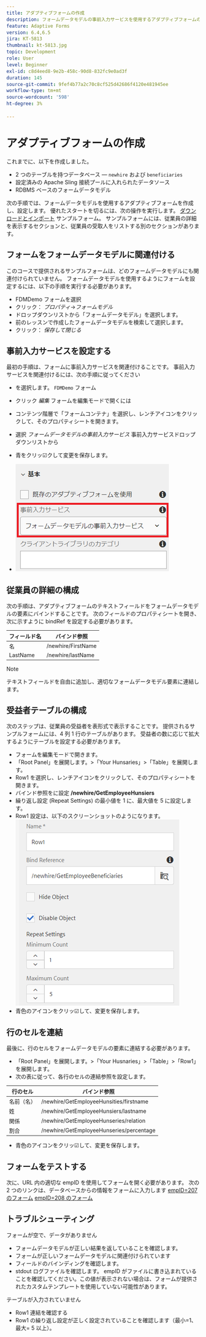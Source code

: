 ```yaml
---
title: アダプティブフォームの作成
description: フォームデータモデルの事前入力サービスを使用するアダプティブフォームの作成と設定
feature: Adaptive Forms
version: 6.4,6.5
jira: KT-5813
thumbnail: kt-5813.jpg
topic: Development
role: User
level: Beginner
exl-id: c8d4eed8-9e2b-458c-90d8-832fc9e0ad3f
duration: 145
source-git-commit: 9fef4b77a2c70c8cf525d42686f4120e481945ee
workflow-type: tm+mt
source-wordcount: '598'
ht-degree: 3%

---
```


# アダプティブフォームの作成

これまでに、以下を作成しました。

* 2 つのテーブルを持つデータベース — `newhire` および `beneficiaries`
* 設定済みの Apache Sling 接続プールに入れられたデータソース
* RDBMS ベースのフォームデータモデル

次の手順では、フォームデータモデルを使用するアダプティブフォームを作成し、設定します。  優れたスタートを切るには、次の操作を実行します。 [ダウンロードとインポート](assets/fdm-demo-af.zip) サンプルフォーム。 サンプルフォームには、従業員の詳細を表示するセクションと、従業員の受取人をリストする別のセクションがあります。

## フォームをフォームデータモデルに関連付ける

このコースで提供されるサンプルフォームは、どのフォームデータモデルにも関連付けられていません。 フォームデータモデルを使用するようにフォームを設定するには、以下の手順を実行する必要があります。

* FDMDemo フォームを選択
* クリック： _プロパティ_->_フォームモデル_
* ドロップダウンリストから「フォームデータモデル」を選択します。
* 前のレッスンで作成したフォームデータモデルを検索して選択します。
* クリック： _保存して閉じる_

## 事前入力サービスを設定する

最初の手順は、フォームに事前入力サービスを関連付けることです。 事前入力サービスを関連付けるには、次の手順に従ってください

* を選択します。 `FDMDemo` フォーム
* クリック _編集_ フォームを編集モードで開くには
* コンテンツ階層で「フォームコンテナ」を選択し、レンチアイコンをクリックして、そのプロパティシートを開きます。
* 選択 _フォームデータモデルの事前入力サービス_ 事前入力サービスドロップダウンリストから
* 青をクリッ☑クして変更を保存します。

* ![prefill-service](assets/fdm-prefill.png)

## 従業員の詳細の構成

次の手順は、アダプティブフォームのテキストフィールドをフォームデータモデルの要素にバインドすることです。 次のフィールドのプロパティシートを開き、次に示すように bindRef を設定する必要があります。


| フィールド名 | バインド参照 |
|------------|--------------------|
| 名 | /newhire/FirstName |
| LastName | /newhire/lastName |

>[!NOTE]
>
>テキストフィールドを自由に追加し、適切なフォームデータモデル要素に連結します。

## 受益者テーブルの構成

次のステップは、従業員の受益者を表形式で表示することです。 提供されるサンプルフォームには、4 列 1 行のテーブルがあります。 受益者の数に応じて拡大するようにテーブルを設定する必要があります。

* フォームを編集モードで開きます。
* 「Root Panel」を展開します。>「Your Hunsaries」>「Table」を展開します。
* Row1 を選択し、レンチアイコンをクリックして、そのプロパティシートを開きます。
* バインド参照をに設定 **/newhire/GetEmployeeHunsiers**
* 繰り返し設定 (Repeat Settings) の最小値を 1 に、最大値を 5 に設定します。
* Row1 設定は、以下のスクリーンショットのようになります。
  ![行を設定](assets/configure-row.PNG)
* 青色のアイコンをクリッ☑して、変更を保存します。

## 行のセルを連結

最後に、行のセルをフォームデータモデルの要素に連結する必要があります。

* 「Root Panel」を展開します。>「Your Husnaries」>「Table」>「Row1」を展開します。
* 次の表に従って、各行のセルの連結参照を設定します。

| 行のセル | バインド参照 |
|------------|----------------------------------------------|
| 名前（名） | /newhire/GetEmployeeHunsities/firstname |
| 姓 | /newhire/GetEmployeeHunsiers/lastname |
| 関係 | /newhire/GetEmployeeHunseries/relation |
| 割合 | /newhire/GetEmployeeHunseries/percentage |

* 青色のアイコンをクリッ☑して、変更を保存します。

## フォームをテストする

次に、URL 内の適切な empID を使用してフォームを開く必要があります。 次の 2 つのリンクは、データベースからの情報をフォームに入力します
[empID=207 のフォーム](http://localhost:4502/content/dam/formsanddocuments/fdmdemo/jcr:content?wcmmode=disabled&amp;empID=207)
[empID=208 のフォーム](http://localhost:4502/content/dam/formsanddocuments/fdmdemo/jcr:content?wcmmode=disabled&amp;empID=208)

## トラブルシューティング

フォームが空で、データがありません

* フォームデータモデルが正しい結果を返していることを確認します。
* フォームが正しいフォームデータモデルに関連付けられています
* フィールドのバインディングを確認します。
* stdout ログファイルを確認します。 empID がファイルに書き込まれていることを確認してください。この値が表示されない場合は、フォームが提供されたカスタムテンプレートを使用していない可能性があります。

テーブルが入力されていません

* Row1 連結を確認する
* Row1 の繰り返し設定が正しく設定されていることを確認します（最小=1、最大= 5 以上）。
